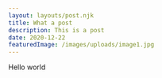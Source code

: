 ```yaml
---
layout: layouts/post.njk
title: What a post
description: This is a post
date: 2020-12-22
featuredImage: /images/uploads/image1.jpg
---
```


Hello world